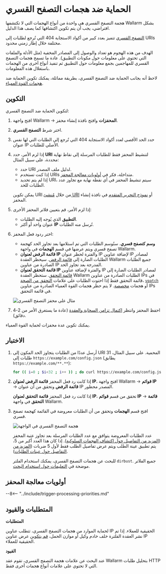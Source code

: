 # الحماية ضد هجمات التصفح القسري

هجمة التصفح القسري هي واحدة من أنواع الهجمات التي لا تكتشفها Wallarm بشكل افتراضي، يجب أن يتم تكوين اكتشافها كما يصف هذا الدليل.

[التصفح القسري](../../attacks-vulns-list.md#forced-browsing) تتميز بعدد كبير من أكواد الاستجابة 404 التي تُرجع لطلبات إلى URIs مختلفة خلال إطار زمني محدود.

الهدف من هذه الهجوم هو تعداد والوصول إلى المصادر المخفية (مثل الأدلة والملفات التي تحتوي على معلومات حول مكونات التطبيق). عادة ما تسمح هجمات التصفح القسري للمهاجمين بجمع معلومات حول التطبيق ثم تنفيذ أنواع أخرى من الهجمات باستغلال هذه المعلومات.

لاحظ أنه بجانب الحماية ضد التصفح القسري، بطريقة مماثلة، يمكنك تكوين الحماية ضد [هجمات القوة العمياء](protecting-against-bruteforce.md).

## التكوين

لتكوين الحماية ضد التصفح القسري:

1. افتح واجهة Wallarm → **المحفزات** وافتح نافذة إنشاء محفز.
1. اختر شرط **التصفح القسري**.
1. حدد الحد الأقصى لعدد أكواد الاستجابة 404 التي تُرجع إلى الطلبات التي لها نفس عنوان IP الأصلي للطلبات.
1. إذا لزم الأمر، حدد **URI** لتنشيط المحفز فقط للطلبات المرسلة إلى نقاط نهاية محددة، على سبيل المثال:
    
    * حدد URI لدليل ملف المصدر.
    * إذا كنت تستخدم URIs متداخلة، فكر في [أولويات معالجة المحفز](#trigger-processing-priorities).
    * إذا لم يتم تحديد URI، سيتم تنشيط المحفز في أي نقطة نهاية مع تجاوز عدد الطلبات للحد.

    يمكن تكوين URI من خلال [مُنشئ URI](../../user-guides/rules/rules.md#uri-constructor) أو [نموذج التحرير المتقدم](../../user-guides/rules/rules.md#advanced-edit-form) في نافذة إنشاء المحفز.

1. إذا لزم الأمر، قم بتعيين فلاتر المحفز الأخرى:

    * **التطبيق** الذي يُوجه إليه الطلبات.
    * عنوان واحد أو أكثر **IP** تُرسل منه الطلبات.

1. اختر ردود فعل المحفز:

    * **وسم كتصفح قسري**. ستُوسم الطلبات التي تم استلامها بعد تجاوز الحد كهجمة تصفح قسري ويتم عرضها في قسم **الهجمات** في واجهة Wallarm.
    * **قائمة الرفض لعنوان IP** والفترة لحظر عنوان IP لإضافة عناوين IP لمصادر الطلبات الضارة إلى [قائمة الرفض](../../user-guides/ip-lists/overview.md). سيحظر العقدة Wallarm جميع الطلبات الصادرة من عناوين IP المدرجة بعد تجاوز الحد.
    * **قائمة التحقق لعنوان IP** والفترة لإضافة عناوين IP لمصادر الطلبات الضارة إلى [قائمة التحقق](../../user-guides/ip-lists/overview.md). ستحظر العقدة Wallarm الطلبات الصادرة من عناوين IPs في قائمة التحقق فقط إذا احتوت الطلبات على علامات [التحقق من الصحة](../../about-wallarm/protecting-against-attacks.md#input-validation-attacks)، [`vpatch`](../../user-guides/rules/vpatch-rule.md) أو هجمات [مخصصة](../../user-guides/rules/regex-rule.md). لا يتم حظر هجمات القوة العمياء الصادرة من عناوين IPs في قائمة التحقق.

    ![مثال على محفز التصفح القسري](../../images/user-guides/triggers/trigger-example5.png)

1. احفظ المحفز وانتظر [اكتمال تزامن السحابة والعقدة](../configure-cloud-node-synchronization-en.md) (عادة ما يستغرق الأمر من 2-4 دقائق).

يمكنك تكوين عدة محفزات لحماية القوة العمياء.

## الاختبار

1. أرسل عددًا من الطلبات يتجاوز الحد المكون إلى URI المحمية. على سبيل المثال، 31 طلبات إلى `https://example.com/config.json` (يطابق `https://example.com/**.**`):

    ```bash
    for (( i=0 ; $i<32 ; i++ )) ; do curl https://example.com/config.json ; done
    ```
2. إذا كانت رد فعل المحفز **قائمة الرفض لعنوان IP**، افتح واجهة Wallarm → **قوائم IP** → **قائمة الرفض** وتحقق من أن عنوان IP المصدر محظور.

    إذا كانت رد فعل المحفز **قائمة التحقق لعنوان IP**، تحقق من قسم **قوائم IP** → **قائمة التحقق** في واجهة Wallarm.
3. افتح قسم **الهجمات** وتحقق من أن الطلبات معروضة في القائمة كهجمة تصفح قسري.

    ![هجمة التصفح القسري في الواجهة](../../images/user-guides/events/forced-browsing-attack.png)

    عدد الطلبات المعروضة يتوافق مع عدد الطلبات المرسلة بعد تجاوز عتبة المحفز ([المزيد من التفاصيل حول اكتشاف الهجمات السلوكية](../../attacks-vulns-list.md#behavioral-attacks)). إذا كان هذا العدد أكبر من 5، يتم تطبيق عينة الطلب ويتم عرض تفاصيل الطلب فقط لأول 5 ضربات ([المزيد من التفاصيل حول عينات الطلبات](../../user-guides/events/analyze-attack.md#sampling-of-hits)).

    للبحث عن هجمات التصفح القسري، يمكنك استخدام الفلتر `dirbust`. جميع الفلاتر موضحة في [التعليمات حول استخدام البحث](../../user-guides/search-and-filters/use-search.md).

## أولويات معالجة المحفز
            
--8<-- "../include/trigger-processing-priorities.md"

## المتطلبات والقيود

**المتطلبات**

لحماية الموارد من هجمات التصفح القسري، تتطلب عناوين IP الحقيقية للعملاء. إذا تم نشر العقدة الفلترة خلف خادم وكيل أو موازن الحمل، [قم بتكوين](../using-proxy-or-balancer-en.md) عرض عناوين IP الحقيقية للعملاء.

**القيود**

عند البحث عن علامات هجمة التصفح القسري، تقوم عقد Wallarm بتحليل طلبات HTTP التي لا تحتوي على علامات أنواع هجمات أخرى فقط.